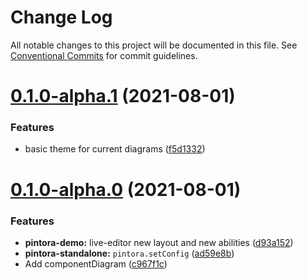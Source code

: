 # Change Log

All notable changes to this project will be documented in this file.
See [Conventional Commits](https://conventionalcommits.org) for commit guidelines.

# [0.1.0-alpha.1](https://github.com/hikerpig/pintora/compare/v0.1.0-alpha.0...v0.1.0-alpha.1) (2021-08-01)


### Features

* basic theme for current diagrams ([f5d1332](https://github.com/hikerpig/pintora/commit/f5d133274d55bbd0414ed9b706d831e43e56e2b4))





# [0.1.0-alpha.0](https://github.com/hikerpig/pintora/compare/v0.0.1...v0.1.0-alpha.0) (2021-08-01)


### Features

* **pintora-demo:** live-editor new layout and new abilities ([d93a152](https://github.com/hikerpig/pintora/commit/d93a15231dffdad9393aefe96477be83bfb7ff8d))
* **pintora-standalone:** `pintora.setConfig` ([ad59e8b](https://github.com/hikerpig/pintora/commit/ad59e8b60f3c7ae2fdbf01fede70e258991dbc0d))
* Add componentDiagram ([c967f1c](https://github.com/hikerpig/pintora/commit/c967f1c9a969a813adac9a9967a06a024f04d73f))
